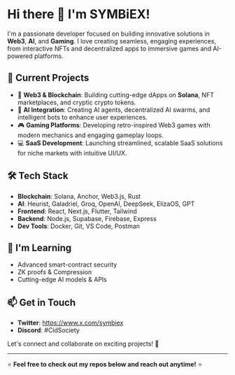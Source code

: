 <!-- WALLET-LINKING-BEGIN
{
  "lastUpdated": "2025-06-01T02:37:19.517Z",
  "wallets": [
    {
      "chain": "ethereum",
      "address": "0x79e661175b85952058117c45f2dCA0f76f9052B3"
    },
    {
      "chain": "solana",
      "address": "8jN1XtgiuWeyNjzysYVqGZ1mPAG37sjmuCTnENz66wrs"
    }
  ]
}
WALLET-LINKING-END -->

# Hi there 👋 I'm SYMBiEX!

I'm a passionate developer focused on building innovative solutions in **Web3**, **AI**, and **Gaming**. I love creating seamless, engaging experiences, from interactive NFTs and decentralized apps to immersive games and AI-powered platforms.

## 🚀 Current Projects
- 🔮 **Web3 & Blockchain**: Building cutting-edge dApps on **Solana**, NFT marketplaces, and cryptic crypto tokens.
- 🤖 **AI Integration**: Creating AI agents, decentralized AI swarms, and intelligent bots to enhance user experiences.
- 🎮 **Gaming Platforms**: Developing retro-inspired Web3 games with modern mechanics and engaging gameplay loops.
- 💻 **SaaS Development**: Launching streamlined, scalable SaaS solutions for niche markets with intuitive UI/UX.

## 🛠 Tech Stack
- **Blockchain**: Solana, Anchor, Web3.js, Rust
- **AI**: Heurist, Galadriel, Groq, OpenAI, DeepSeek, ElizaOS, GPT
- **Frontend**: React, Next.js, Flutter, Tailwind
- **Backend**: Node.js, Supabase, Firebase, Express
- **Dev Tools**: Docker, Git, VS Code, Postman

## 🌱 I'm Learning
- Advanced smart-contract security
- ZK proofs & Compression
- Cutting-edge AI models & APIs

## 📫 Get in Touch
- **Twitter**: https://www.x.com/symbiex
- **Discord**: #CidSociety

Let's connect and collaborate on exciting projects! 🌟

---

⭐️ **Feel free to check out my repos below and reach out anytime!** ⭐️

